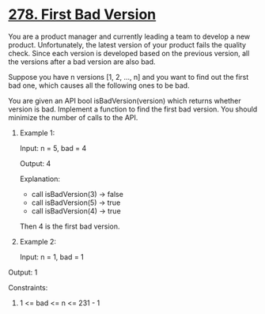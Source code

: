 # [278. First Bad Version](https://leetcode.com/problems/first-bad-version/?envType=study-plan&id=algorithm-i)

You are a product manager and currently leading a team to develop a new product. Unfortunately, the latest version of your product fails the quality check. Since each version is developed based on the previous version, all the versions after a bad version are also bad.

Suppose you have n versions [1, 2, ..., n] and you want to find out the first bad one, which causes all the following ones to be bad.

You are given an API bool isBadVersion(version) which returns whether version is bad. Implement a function to find the first bad version. You should minimize the number of calls to the API.


1. Example 1:

    Input: n = 5, bad = 4

    Output: 4

    Explanation:
    - call isBadVersion(3) -> false
    - call isBadVersion(5) -> true
    - call isBadVersion(4) -> true
   
    Then 4 is the first bad version.

2. Example 2:

    Input: n = 1, bad = 1

Output: 1


Constraints:

1. 1 <= bad <= n <= 231 - 1
